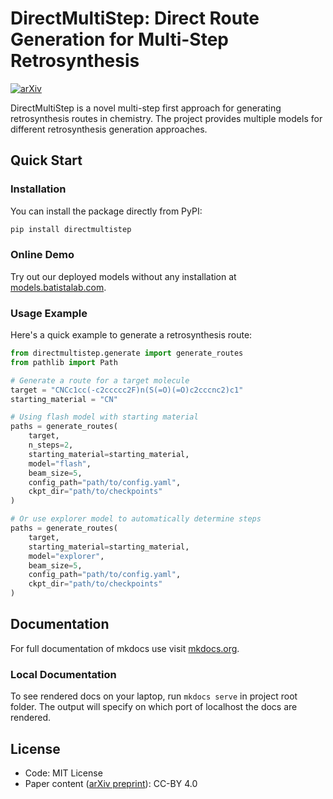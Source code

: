 # DirectMultiStep: Direct Route Generation for Multi-Step Retrosynthesis

[![arXiv](https://img.shields.io/badge/arXiv-2405.13983-b31b1b.svg)](https://arxiv.org/abs/2405.13983)

DirectMultiStep is a novel multi-step first approach for generating retrosynthesis routes in chemistry. The project provides multiple models for different retrosynthesis generation approaches.

## Quick Start

### Installation

You can install the package directly from PyPI:

```bash
pip install directmultistep
```

### Online Demo

Try out our deployed models without any installation at [models.batistalab.com](https://models.batistalab.com).

### Usage Example

Here's a quick example to generate a retrosynthesis route:

```python
from directmultistep.generate import generate_routes
from pathlib import Path

# Generate a route for a target molecule
target = "CNCc1cc(-c2ccccc2F)n(S(=O)(=O)c2cccnc2)c1"
starting_material = "CN"

# Using flash model with starting material
paths = generate_routes(
    target, 
    n_steps=2,
    starting_material=starting_material, 
    model="flash", 
    beam_size=5,
    config_path="path/to/config.yaml", 
    ckpt_dir="path/to/checkpoints"
)

# Or use explorer model to automatically determine steps
paths = generate_routes(
    target,
    starting_material=starting_material,
    model="explorer",
    beam_size=5,
    config_path="path/to/config.yaml", 
    ckpt_dir="path/to/checkpoints"
)
```

## Documentation

For full documentation of mkdocs use visit [mkdocs.org](https://www.mkdocs.org).

### Local Documentation

To see rendered docs on your laptop, run `mkdocs serve` in project root folder. The output will specify on which port of localhost the docs are rendered.

## License

- Code: MIT License
- Paper content ([arXiv preprint](https://arxiv.org/abs/2405.13983)): CC-BY 4.0
